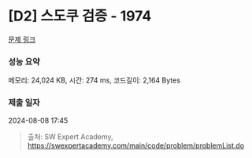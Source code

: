 # [D2] 스도쿠 검증 - 1974 

[문제 링크](https://swexpertacademy.com/main/code/problem/problemDetail.do?contestProbId=AV5Psz16AYEDFAUq) 

### 성능 요약

메모리: 24,024 KB, 시간: 274 ms, 코드길이: 2,164 Bytes

### 제출 일자

2024-08-08 17:45



> 출처: SW Expert Academy, https://swexpertacademy.com/main/code/problem/problemList.do
